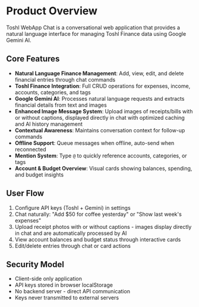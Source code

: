 # Product Overview

Toshl WebApp Chat is a conversational web application that provides a natural language interface for managing Toshl Finance data using Google Gemini AI.

## Core Features

- **Natural Language Finance Management**: Add, view, edit, and delete financial entries through chat commands
- **Toshl Finance Integration**: Full CRUD operations for expenses, income, accounts, categories, and tags
- **Google Gemini AI**: Processes natural language requests and extracts financial details from text and images
- **Enhanced Image Message System**: Upload images of receipts/bills with or without captions, displayed directly in chat with optimized caching and AI history management
- **Contextual Awareness**: Maintains conversation context for follow-up commands
- **Offline Support**: Queue messages when offline, auto-send when reconnected
- **Mention System**: Type `@` to quickly reference accounts, categories, or tags
- **Account & Budget Overview**: Visual cards showing balances, spending, and budget insights

## User Flow

1. Configure API keys (Toshl + Gemini) in settings
2. Chat naturally: "Add $50 for coffee yesterday" or "Show last week's expenses"
3. Upload receipt photos with or without captions - images display directly in chat and are automatically processed by AI
4. View account balances and budget status through interactive cards
5. Edit/delete entries through chat or card actions

## Security Model

- Client-side only application
- API keys stored in browser localStorage
- No backend server - direct API communication
- Keys never transmitted to external servers